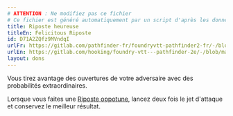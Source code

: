 ```yaml
---
# ATTENTION : Ne modifiez pas ce fichier
# Ce fichier est généré automatiquement par un script d'après les données du module Foundry VTT officiel et de sa traduction
title: Riposte heureuse
titleEn: Felicitous Riposte
id: D71A2ZQfz9MVndqI
urlFr: https://gitlab.com/pathfinder-fr/foundryvtt-pathfinder2-fr/-/blob/master/data/feats/D71A2ZQfz9MVndqI.htm
urlEn: https://gitlab.com/hooking/foundry-vtt---pathfinder-2e/-/blob/master/packs/data/feats.db/felicitous-riposte.json
layout: dons
---
```

Vous tirez avantage des ouvertures de votre adversaire avec des probabilités extraordinaires.

Lorsque vous faites une [Riposte oppotune](../capacité-classe/riposte-opportune.md), lancez deux fois le jet d'attaque et conservez le meilleur résultat.
